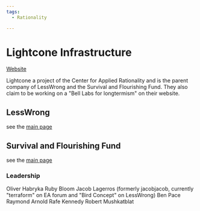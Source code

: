 ```yaml
---
tags:
  - Rationality

---
```

# Lightcone Infrastructure

[Website](https://www.lightconeinfrastructure.com/)

Lightcone a project of the Center for Applied Rationality and is the parent company of LessWrong and the Survival and Flourishing Fund. They also claim to be working on a "Bell Labs for longtermism" on their website.

## LessWrong

see the [main page](../Cartography/Lesser%20Wrongia/LessWrong)

## Survival and Flourishing Fund

see the [main page](../Cartography/Lesser%20Wrongia/SFF)

### Leadership

Oliver Habryka
Ruby Bloom
Jacob Lagerros (formerly jacobjacob, currently "terraform" on EA forum and "Bird Concept" on LessWrong)
Ben Pace
Raymond Arnold
Rafe Kennedy
Robert Mushkatblat